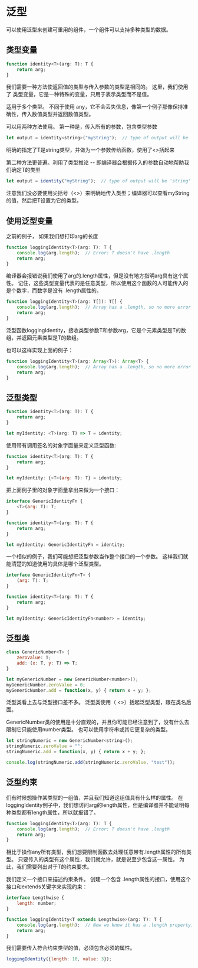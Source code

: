 # 泛型


可以使用泛型来创建可重用的组件，一个组件可以支持多种类型的数据。

## 类型变量

```js
function identity<T>(arg: T): T {
    return arg;
}
```
我们需要一种方法使返回值的类型与传入参数的类型是相同的。 这里，我们使用了 类型变量，它是一种特殊的变量，只用于表示类型而不是值。

适用于多个类型。 不同于使用 any，它不会丢失信息，像第一个例子那像保持准确性，传入数值类型并返回数值类型。

可以用两种方法使用。 第一种是，传入所有的参数，包含类型参数

```js
let output = identity<string>("myString");  // type of output will be 'string'
```

明确的指定了T是string类型，并做为一个参数传给函数，使用了<>括起来


第二种方法更普遍。利用了类型推论 -- 即编译器会根据传入的参数自动地帮助我们确定T的类型

```js
let output = identity("myString");  // type of output will be 'string'
```

注意我们没必要使用尖括号（<>）来明确地传入类型；编译器可以查看myString的值，然后把T设置为它的类型。 

## 使用泛型变量

之前的例子， 如果我们想打印arg的长度
```js
function loggingIdentity<T>(arg: T): T {
    console.log(arg.length);  // Error: T doesn't have .length
    return arg;
}
```

编译器会报错说我们使用了arg的.length属性，但是没有地方指明arg具有这个属性。 记住，这些类型变量代表的是任意类型，所以使用这个函数的人可能传入的是个数字，而数字是没有 .length属性的。

```js
function loggingIdentity<T>(arg: T[]): T[] {
    console.log(arg.length);  // Array has a .length, so no more error
    return arg;
}
```
泛型函数loggingIdentity，接收类型参数T和参数arg，它是个元素类型是T的数组，并返回元素类型是T的数组。

也可以这样实现上面的例子：

```js
function loggingIdentity<T>(arg: Array<T>): Array<T> {
    console.log(arg.length);  // Array has a .length, so no more error
    return arg;
}
```

## 泛型类型

```js
function identity<T>(arg: T): T {
    return arg;
}

let myIdentity: <T>(arg: T) => T = identity;
```

使用带有调用签名的对象字面量来定义泛型函数:

```js
function identity<T>(arg: T): T {
    return arg;
}

let myIdentity: {<T>(arg: T): T} = identity;
```

把上面例子里的对象字面量拿出来做为一个接口：

```js
interface GenericIdentityFn {
    <T>(arg: T): T;
}

function identity<T>(arg: T): T {
    return arg;
}

let myIdentity: GenericIdentityFn = identity;
```

一个相似的例子，我们可能想把泛型参数当作整个接口的一个参数。 这样我们就能清楚的知道使用的具体是哪个泛型类型。

```js
interface GenericIdentityFn<T> {
    (arg: T): T;
}

function identity<T>(arg: T): T {
    return arg;
}

let myIdentity: GenericIdentityFn<number> = identity;
```

## 泛型类

```js
class GenericNumber<T> {
    zeroValue: T;
    add: (x: T, y: T) => T;
}

let myGenericNumber = new GenericNumber<number>();
myGenericNumber.zeroValue = 0;
myGenericNumber.add = function(x, y) { return x + y; };
```
泛型类看上去与泛型接口差不多。 泛型类使用（ <>）括起泛型类型，跟在类名后面。

GenericNumber类的使用是十分直观的，并且你可能已经注意到了，没有什么去限制它只能使用number类型。 也可以使用字符串或其它更复杂的类型。

```js
let stringNumeric = new GenericNumber<string>();
stringNumeric.zeroValue = "";
stringNumeric.add = function(x, y) { return x + y; };

console.log(stringNumeric.add(stringNumeric.zeroValue, "test"));
```

## 泛型约束

们有时候想操作某类型的一组值，并且我们知道这组值具有什么样的属性。 在 loggingIdentity例子中，我们想访问arg的length属性，但是编译器并不能证明每种类型都有length属性，所以就报错了。

```js
function loggingIdentity<T>(arg: T): T {
    console.log(arg.length);  // Error: T doesn't have .length
    return arg;
}
```

相比于操作any所有类型，我们想要限制函数去处理任意带有.length属性的所有类型。 只要传入的类型有这个属性，我们就允许，就是说至少包含这一属性。 为此，我们需要列出对于T的约束要求。


我们定义一个接口来描述约束条件。 创建一个包含 .length属性的接口，使用这个接口和extends关键字来实现约束：

```js
interface Lengthwise {
    length: number;
}

function loggingIdentity<T extends Lengthwise>(arg: T): T {
    console.log(arg.length);  // Now we know it has a .length property, so no more error
    return arg;
}
```

我们需要传入符合约束类型的值，必须包含必须的属性。
```js
loggingIdentity({length: 10, value: 3});
```